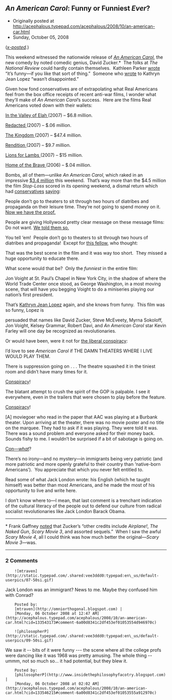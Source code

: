 ## <em>An American Carol</em>: Funny or Funniest <em>Ever</em>?

 * Originally posted at http://acephalous.typepad.com/acephalous/2008/10/an-american-car.html
 * Sunday, October 05, 2008



([_x-posted_](http://edgeofthewest.wordpress.com/2008/10/05/an-american-carol-funny-or-funniest-film-ever/).)

This weekend witnessed the nationwide release of [_An American Carol_](http://thegspot.typepad.com/blog/2008/10/and-the-reviews.html), the new comedy by noted comedic genius, David Zucker.\*  The folks at _The National Review_ could hardly contain themselves.  Kathleen Parker [wrote](http://article.nationalreview.com/?q=YzhlZGMyYjJjZjcwNGQ1MjY3ZGQ2ZjEyMGNmNTFlN2Y=) “it’s funny—if you like that sort of thing.”  Someone who [wrote](http://corner.nationalreview.com/post/?q=MmI3MmEyN2ZlNDkyMDg5NGU3YjNkYzE1MGE5ZjU5ZGM=) to Kathryn Jean Lopez “wasn’t disappointed.”

Given how fond conservatives are of extrapolating what Real
Americans feel from the box office receipts of recent anti-war films, I
wonder what they’ll make of _An American Carol_’s success.  Here are the films Real Americans voted down with their wallets:

[
In the Valley of Elah
](http://www.imdb.com/title/tt0478134/) (2007) – $6.8 million.  

[
Redacted
](http://www.imdb.com/title/tt0937237/) (2007) – $.06 million.  

[
The Kingdom
](http://www.imdb.com/title/tt0431197/) (2007) – $47.4 million.  

[
Rendition
](http://www.imdb.com/title/tt0804522/) (2007) – $9.7 million.  

[
Lions for Lambs
](http://www.imdb.com/title/tt0891527/) (2007) – $15 million.  

[
Home of the Brave
](http://www.imdb.com/title/tt0763840/) (2006) – $.04 million.

Bombs, all of them—unlike _An American Carol_, which raked in an impressive [$3.4 million](http://www.boxofficemojo.com/daily/chart/) this weekend.  That’s way more than the $4.5 million the film _Stop-Loss_ scored in its opening weekend, a dismal return which had [conservatives](http://hotair.com/archives/2007/11/09/hollywood-produces-anti-war-bombs/) [saying](http://hotair.com/archives/2008/03/29/new-anti-war-movie-tanks-because-americas-not-ready-yet-or-whatever/):

People don’t go to theaters to sit through two hours of
diatribes and propaganda on their leisure time. They’re not going to
spend money on it. [Now we have the proof.](http://ca.news.yahoo.com/s/afp/071109/entertainment/entertainment\_us\_film\_iraq\_afghanistan)

People are giving Hollywood pretty clear message on these message films: Do not want. [We told them so.](http://hotair.com/archives/2007/09/15/wsj-anti-war-films-probably-gonna-tank-at-the-box-office-this-fall/)

You tell ‘em!  People don’t go to theaters to sit through two hours of diatribes and propaganda!  Except for [this fellow](http://hotair.com/archives/2008/10/04/video-an-american-carol-debuts-in-new-york/comment-page-1/#comment-1493211), who thought:

That was the best scene in the film and it was way too short.  They missed a huge opportunity to educate there.

What scene would that be?  Only the _funniest_ in the entire film:

Jon Voight at St. Paul’s Chapel in New York City, in the
shadow of where the World Trade Center once stood, as George
Washington, in a most moving scene, that will have you begging Voight
to do a miniseries playing our nation’s first president.

That’s [Kathryn Jean Lopez](http://article.nationalreview.com/?q=MTIyNWNlNmE3MzAzNGI4ZmYxZTI1ZWE1NjIyMmYwYzg=) again, and she knows from funny.  This film was so funny, Lopez is

persuaded that names like David Zucker, Steve McEveety, Myrna Sokoloff, Jon Voight, Kelsey Grammar, Robert Davi, and _An American Carol_ star Kevin Farley will one day be recognized as revolutionaries.

Or would have been, were it not for [the liberal conspiracy](http://hotair.com/archives/2008/10/04/video-an-american-carol-debuts-in-new-york/comment-page-1/#comment-1493105):

I’d love to see _American Carol_ if THE DAMN THEATERS WHERE I LIVE WOULD PLAY THEM.

There is suppression going on . . . The theatre squashed it in the tiniest room and didn’t have many times for it.

[Conspiracy](http://hotair.com/archives/2008/10/04/video-an-american-carol-debuts-in-new-york/comment-page-1/#comment-1493182)!

The blatant attempt to crush the spirit of the GOP is
palpable. I see it everywhere, even in the trailers that were chosen to
play before the feature.

[Conspiracy](http://hotair.com/archives/2008/10/04/video-an-american-carol-debuts-in-new-york/comment-page-2/#comment-1494168)!

[A] moviegoer who read in the paper that AAC was playing
at a Burbank theater. Upon arriving at the theater, there was no movie
poster and no title on the marquee. They had to ask if it was playing.
They were told it was. There was a sound problem and everyone asked for
their money back. Sounds fishy to me. I wouldn’t be surprised if a bit
of sabotage is going on.

[Con—_what_](http://hotair.com/archives/2008/10/04/video-an-american-carol-debuts-in-new-york/comment-page-1/#comment-1493207)?

There’s no irony—and no mystery—in immigrants being
very patriotic (and more patriotic and more openly grateful to their
country than ‘native-born Americans’).  You appreciate that which you
never felt entitled to.

Read some of what Jack London wrote: his English (which he taught
himself) was better than most Americans, and he made the most of his
opportunity to live and write here.

I don’t know where to—I mean, that last comment is a trenchant
indication of the cultural literacy of the people out to defend our
culture from radical socialist revolutionaries like 
Jack London
 Barack Obama.

* * *

\*
Frank Gaffney [noted](http://article.nationalreview.com/?q=Y2UxZWNhZDQzMDk0NWU2MzZjYzY1ZjM4NDJmYTUyZTk=) that Zucker’s “other credits include _Airplane!_, _The Naked Gun_, _Scary Movie 3_, and assorted sequels.”  When I saw the awful _Scary Movie 4_, all I could think was how much better the original—_Scary Movie 3_—was.

		

* * *

### 2 Comments 

		

                
[]()

	

		![mtraven](http://static.typepad.com/.shared:vee3ddd0:typepad:en\_us/default-userpics/07-50si.gif)
	

	

		

Jack London was an immigrant?  News to me.  Maybe they confused him with Conrad?

	

		Posted by:
		[mtraven](http://omniorthogonal.blogspot.com) |
		[Monday, 06 October 2008 at 12:47 AM](http://acephalous.typepad.com/acephalous/2008/10/an-american-car.html?cid=133543173#comment-6a00d8341c2df453ef01053554d946970c)

[]()

	

		![philosopherP](http://static.typepad.com/.shared:vee3ddd0:typepad:en\_us/default-userpics/09-50si.gif)
	

	

		

We saw it -- bits of it were funny --- the scene where all the college profs were dancing like it was 1968 was pretty amusing.  The whole thing -- ummm, not so much so...  it had potential, but they blew it.

	

		Posted by:
		[philosopherP](http://www.insidethephilosophyfacotry.blogspot.com) |
		[Monday, 06 October 2008 at 02:02 AM](http://acephalous.typepad.com/acephalous/2008/10/an-american-car.html?cid=133546215#comment-6a00d8341c2df453ef01053555a912970c)

		

        